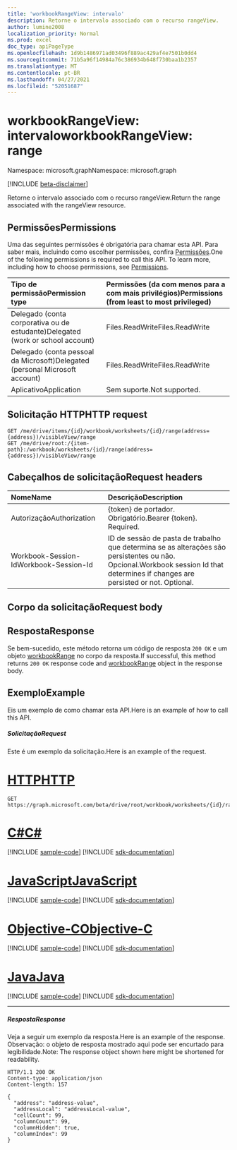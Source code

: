```yaml
---
title: 'workbookRangeView: intervalo'
description: Retorne o intervalo associado com o recurso rangeView.
author: lumine2008
localization_priority: Normal
ms.prod: excel
doc_type: apiPageType
ms.openlocfilehash: 1d9b1486971ad03496f889ac429af4e7501b0dd4
ms.sourcegitcommit: 71b5a96f14984a76c386934b648f730baa1b2357
ms.translationtype: MT
ms.contentlocale: pt-BR
ms.lasthandoff: 04/27/2021
ms.locfileid: "52051687"
---
```

# <a name="workbookrangeview-range"></a><span data-ttu-id="0e2fd-103">workbookRangeView: intervalo</span><span class="sxs-lookup"><span data-stu-id="0e2fd-103">workbookRangeView: range</span></span>

<span data-ttu-id="0e2fd-104">Namespace: microsoft.graph</span><span class="sxs-lookup"><span data-stu-id="0e2fd-104">Namespace: microsoft.graph</span></span>

[!INCLUDE [beta-disclaimer](../../includes/beta-disclaimer.md)]

<span data-ttu-id="0e2fd-105">Retorne o intervalo associado com o recurso rangeView.</span><span class="sxs-lookup"><span data-stu-id="0e2fd-105">Return the range associated with the rangeView resource.</span></span>

## <a name="permissions"></a><span data-ttu-id="0e2fd-106">Permissões</span><span class="sxs-lookup"><span data-stu-id="0e2fd-106">Permissions</span></span>
<span data-ttu-id="0e2fd-p101">Uma das seguintes permissões é obrigatória para chamar esta API. Para saber mais, incluindo como escolher permissões, confira [Permissões](/graph/permissions-reference).</span><span class="sxs-lookup"><span data-stu-id="0e2fd-p101">One of the following permissions is required to call this API. To learn more, including how to choose permissions, see [Permissions](/graph/permissions-reference).</span></span>


|<span data-ttu-id="0e2fd-109">Tipo de permissão</span><span class="sxs-lookup"><span data-stu-id="0e2fd-109">Permission type</span></span>      | <span data-ttu-id="0e2fd-110">Permissões (da com menos para a com mais privilégios)</span><span class="sxs-lookup"><span data-stu-id="0e2fd-110">Permissions (from least to most privileged)</span></span>              |
|:--------------------|:---------------------------------------------------------|
|<span data-ttu-id="0e2fd-111">Delegado (conta corporativa ou de estudante)</span><span class="sxs-lookup"><span data-stu-id="0e2fd-111">Delegated (work or school account)</span></span> | <span data-ttu-id="0e2fd-112">Files.ReadWrite</span><span class="sxs-lookup"><span data-stu-id="0e2fd-112">Files.ReadWrite</span></span>    |
|<span data-ttu-id="0e2fd-113">Delegado (conta pessoal da Microsoft)</span><span class="sxs-lookup"><span data-stu-id="0e2fd-113">Delegated (personal Microsoft account)</span></span> | <span data-ttu-id="0e2fd-114">Files.ReadWrite</span><span class="sxs-lookup"><span data-stu-id="0e2fd-114">Files.ReadWrite</span></span>    |
|<span data-ttu-id="0e2fd-115">Aplicativo</span><span class="sxs-lookup"><span data-stu-id="0e2fd-115">Application</span></span> | <span data-ttu-id="0e2fd-116">Sem suporte.</span><span class="sxs-lookup"><span data-stu-id="0e2fd-116">Not supported.</span></span> |

## <a name="http-request"></a><span data-ttu-id="0e2fd-117">Solicitação HTTP</span><span class="sxs-lookup"><span data-stu-id="0e2fd-117">HTTP request</span></span>
<!-- { "blockType": "ignored" } -->
```http
GET /me/drive/items/{id}/workbook/worksheets/{id}/range(address={address})/visibleView/range
GET /me/drive/root:/{item-path}:/workbook/worksheets/{id}/range(address={address})/visibleView/range

```
## <a name="request-headers"></a><span data-ttu-id="0e2fd-118">Cabeçalhos de solicitação</span><span class="sxs-lookup"><span data-stu-id="0e2fd-118">Request headers</span></span>
| <span data-ttu-id="0e2fd-119">Nome</span><span class="sxs-lookup"><span data-stu-id="0e2fd-119">Name</span></span>       | <span data-ttu-id="0e2fd-120">Descrição</span><span class="sxs-lookup"><span data-stu-id="0e2fd-120">Description</span></span>|
|:---------------|:----------|
| <span data-ttu-id="0e2fd-121">Autorização</span><span class="sxs-lookup"><span data-stu-id="0e2fd-121">Authorization</span></span>  | <span data-ttu-id="0e2fd-p102">{token} de portador. Obrigatório.</span><span class="sxs-lookup"><span data-stu-id="0e2fd-p102">Bearer {token}. Required.</span></span> |
| <span data-ttu-id="0e2fd-124">Workbook-Session-Id</span><span class="sxs-lookup"><span data-stu-id="0e2fd-124">Workbook-Session-Id</span></span>  | <span data-ttu-id="0e2fd-p103">ID de sessão de pasta de trabalho que determina se as alterações são persistentes ou não. Opcional.</span><span class="sxs-lookup"><span data-stu-id="0e2fd-p103">Workbook session Id that determines if changes are persisted or not. Optional.</span></span>|

## <a name="request-body"></a><span data-ttu-id="0e2fd-127">Corpo da solicitação</span><span class="sxs-lookup"><span data-stu-id="0e2fd-127">Request body</span></span>

## <a name="response"></a><span data-ttu-id="0e2fd-128">Resposta</span><span class="sxs-lookup"><span data-stu-id="0e2fd-128">Response</span></span>

<span data-ttu-id="0e2fd-129">Se bem-sucedido, este método retorna um código de resposta `200 OK` e um objeto [workbookRange](../resources/workbookrange.md) no corpo da resposta.</span><span class="sxs-lookup"><span data-stu-id="0e2fd-129">If successful, this method returns `200 OK` response code and [workbookRange](../resources/workbookrange.md) object in the response body.</span></span>

## <a name="example"></a><span data-ttu-id="0e2fd-130">Exemplo</span><span class="sxs-lookup"><span data-stu-id="0e2fd-130">Example</span></span>
<span data-ttu-id="0e2fd-131">Eis um exemplo de como chamar esta API.</span><span class="sxs-lookup"><span data-stu-id="0e2fd-131">Here is an example of how to call this API.</span></span>
##### <a name="request"></a><span data-ttu-id="0e2fd-132">Solicitação</span><span class="sxs-lookup"><span data-stu-id="0e2fd-132">Request</span></span>
<span data-ttu-id="0e2fd-133">Este é um exemplo da solicitação.</span><span class="sxs-lookup"><span data-stu-id="0e2fd-133">Here is an example of the request.</span></span>

# <a name="http"></a>[<span data-ttu-id="0e2fd-134">HTTP</span><span class="sxs-lookup"><span data-stu-id="0e2fd-134">HTTP</span></span>](#tab/http)
<!-- {
  "blockType": "request",
  "name": "workbookrangeview_range"
}-->
```msgraph-interactive
GET https://graph.microsoft.com/beta/drive/root/workbook/worksheets/{id}/range(address='A1:Z10')/visibleView/range
```
# <a name="c"></a>[<span data-ttu-id="0e2fd-135">C#</span><span class="sxs-lookup"><span data-stu-id="0e2fd-135">C#</span></span>](#tab/csharp)
[!INCLUDE [sample-code](../includes/snippets/csharp/workbookrangeview-range-csharp-snippets.md)]
[!INCLUDE [sdk-documentation](../includes/snippets/snippets-sdk-documentation-link.md)]

# <a name="javascript"></a>[<span data-ttu-id="0e2fd-136">JavaScript</span><span class="sxs-lookup"><span data-stu-id="0e2fd-136">JavaScript</span></span>](#tab/javascript)
[!INCLUDE [sample-code](../includes/snippets/javascript/workbookrangeview-range-javascript-snippets.md)]
[!INCLUDE [sdk-documentation](../includes/snippets/snippets-sdk-documentation-link.md)]

# <a name="objective-c"></a>[<span data-ttu-id="0e2fd-137">Objective-C</span><span class="sxs-lookup"><span data-stu-id="0e2fd-137">Objective-C</span></span>](#tab/objc)
[!INCLUDE [sample-code](../includes/snippets/objc/workbookrangeview-range-objc-snippets.md)]
[!INCLUDE [sdk-documentation](../includes/snippets/snippets-sdk-documentation-link.md)]

# <a name="java"></a>[<span data-ttu-id="0e2fd-138">Java</span><span class="sxs-lookup"><span data-stu-id="0e2fd-138">Java</span></span>](#tab/java)
[!INCLUDE [sample-code](../includes/snippets/java/workbookrangeview-range-java-snippets.md)]
[!INCLUDE [sdk-documentation](../includes/snippets/snippets-sdk-documentation-link.md)]

---


##### <a name="response"></a><span data-ttu-id="0e2fd-139">Resposta</span><span class="sxs-lookup"><span data-stu-id="0e2fd-139">Response</span></span>
<span data-ttu-id="0e2fd-140">Veja a seguir um exemplo da resposta.</span><span class="sxs-lookup"><span data-stu-id="0e2fd-140">Here is an example of the response.</span></span> <span data-ttu-id="0e2fd-141">Observação: o objeto de resposta mostrado aqui pode ser encurtado para legibilidade.</span><span class="sxs-lookup"><span data-stu-id="0e2fd-141">Note: The response object shown here might be shortened for readability.</span></span>
<!-- {
  "blockType": "response",
  "truncated": true,
  "@odata.type": "microsoft.graph.workbookRange"
} -->
```http
HTTP/1.1 200 OK
Content-type: application/json
Content-length: 157

{
  "address": "address-value",
  "addressLocal": "addressLocal-value",
  "cellCount": 99,
  "columnCount": 99,
  "columnHidden": true,
  "columnIndex": 99
}
```


